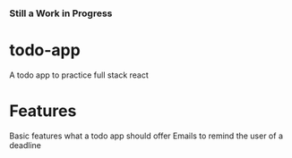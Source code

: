 ### Still a Work in Progress

# todo-app
A todo app to practice full stack react 

# Features
Basic features what a todo app should offer
Emails to remind the user of a deadline
